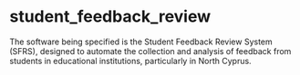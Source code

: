 # student_feedback_review
The software being specified is the Student Feedback Review System (SFRS), designed to automate the collection and analysis of feedback from students in educational institutions, particularly in North Cyprus. 

